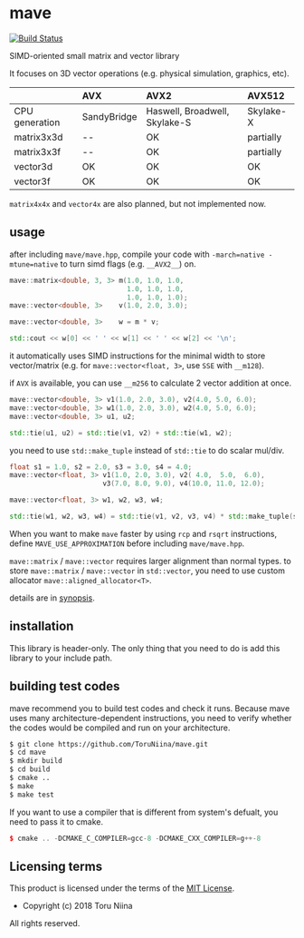 mave
====

[![Build Status](https://travis-ci.com/ToruNiina/mave.svg?branch=master)](https://travis-ci.com/ToruNiina/mave)

SIMD-oriented small matrix and vector library

It focuses on 3D vector operations (e.g. physical simulation, graphics, etc).

|              |    AVX      |  AVX2                         |  AVX512   |
|:-------------|:------------|:------------------------------|:----------|
|CPU generation| SandyBridge | Haswell, Broadwell, Skylake-S | Skylake-X |
|  matrix3x3d  | --          | OK                            | partially |
|  matrix3x3f  | --          | OK                            | partially |
|  vector3d    | OK          | OK                            | OK        |
|  vector3f    | OK          | OK                            | OK        |

`matrix4x4x` and `vector4x` are also planned, but not implemented now.

## usage

after including `mave/mave.hpp`, compile your code with
`-march=native -mtune=native` to turn simd flags (e.g. `__AVX2__`) on.

```cpp
mave::matrix<double, 3, 3> m(1.0, 1.0, 1.0,
                             1.0, 1.0, 1.0,
                             1.0, 1.0, 1.0);
mave::vector<double, 3>    v(1.0, 2.0, 3.0);

mave::vector<double, 3>    w = m * v;

std::cout << w[0] << ' ' << w[1] << ' ' << w[2] << '\n';
```

it automatically uses SIMD instructions for the minimal width to store
vector/matrix (e.g. for `mave::vector<float, 3>`, use `SSE` with `__m128`).

if `AVX` is available, you can use `__m256` to calculate 2 vector addition at
once.

```cpp
mave::vector<double, 3> v1(1.0, 2.0, 3.0), v2(4.0, 5.0, 6.0);
mave::vector<double, 3> w1(1.0, 2.0, 3.0), w2(4.0, 5.0, 6.0);
mave::vector<double, 3> u1, u2;

std::tie(u1, u2) = std::tie(v1, v2) + std::tie(w1, w2);
```

you need to use `std::make_tuple` instead of `std::tie` to do scalar mul/div.

```cpp
float s1 = 1.0, s2 = 2.0, s3 = 3.0, s4 = 4.0;
mave::vector<float, 3> v1(1.0, 2.0, 3.0), v2( 4.0,  5.0,  6.0),
                       v3(7.0, 8.0, 9.0), v4(10.0, 11.0, 12.0);

mave::vector<float, 3> w1, w2, w3, w4;

std::tie(w1, w2, w3, w4) = std::tie(v1, v2, v3, v4) * std::make_tuple(s1, s2, s3, s4);
```

When you want to make `mave` faster by using `rcp` and `rsqrt` instructions,
define `MAVE_USE_APPROXIMATION` before including `mave/mave.hpp`.

`mave::matrix` / `mave::vector` requires larger alignment than normal types.
to store `mave::matrix` / `mave::vector` in `std::vector`, you need to use
custom allocator `mave::aligned_allocator<T>`.

details are in [synopsis](SYNOPSIS.md).

## installation

This library is header-only.
The only thing that you need to do is add this library to your include path.

## building test codes

mave recommend you to build test codes and check it runs.
Because mave uses many architecture-dependent instructions, you need to verify
whether the codes would be compiled and run on your architecture.

```sh
$ git clone https://github.com/ToruNiina/mave.git
$ cd mave
$ mkdir build
$ cd build
$ cmake ..
$ make
$ make test
```

If you want to use a compiler that is different from system's defualt, you
need to pass it to cmake.

```cpp
$ cmake .. -DCMAKE_C_COMPILER=gcc-8 -DCMAKE_CXX_COMPILER=g++-8
```

## Licensing terms

This product is licensed under the terms of the [MIT License](LICENSE).

- Copyright (c) 2018 Toru Niina

All rights reserved.
